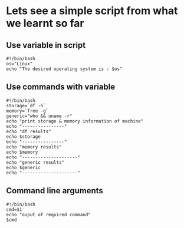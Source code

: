 # Lets see a simple script from what we learnt so far

## Use variable in script

```
#!/bin/bash
os="Linux"
echo "The desired operating system is : $os"
```

## Use commands with variable

```
#!/bin/bash
storage=`df -h`
memory=`free -g`
generic="who && uname -r"
echo "print storage & memory information of machine"
echo "----------------"
echo "df results"
echo $storage
echo "----------------"
echo "memory results"
echo $memory
echo "---------------------"
echo "generic results"
echo $generic
echo "---------------------"
```

## Command line arguments

```
#!/bin/bash
cmd=$1
echo "ouput of required command"
$cmd
```